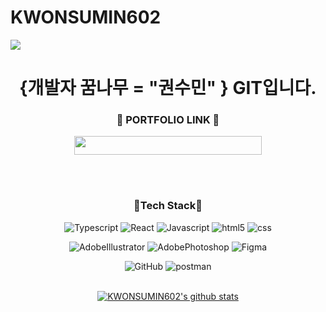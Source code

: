 # KWONSUMIN602

<img src="https://github.com/KWONSUMIN602/KWONSUMIN602/assets/92791424/6e997ce5-1288-437a-9abb-5b50d6201aad" />

<div align="center">

# <h1>{개발자 꿈나무 = "권수민" } GIT입니다.</h1>

### :yellow_heart: PORTFOLIO LINK :yellow_heart:

<a href="https://breathin62.vercel.app/profile" target="_blank"><img src="https://img.shields.io/badge/PORTFOLIO_BY_KWONSUMIN602-9999FF?style=flat-square&logo=Vimeo&logoColor=white"  width = 300px height = 30px/></a>

<br>
<br>
  
### :yellow_heart:Tech Stack:yellow_heart:

![Typescript](https://img.shields.io/badge/Typescript-3178C6?style=for-the-badge&logo=Typescript&logoColor=FFFFFF)
![React](https://img.shields.io/badge/react-61DAFB?style=for-the-badge&logo=react&logoColor=black)
![Javascript](https://img.shields.io/badge/Javascript-F7DF1E?style=for-the-badge&logo=Javascript&logoColor=FFFFFF)
![html5](https://img.shields.io/badge/HTML5-E34F26?style=for-the-badge&logo=html5&logoColor=FFFFFF)
![css](https://img.shields.io/badge/CSS3-1572B6?style=for-the-badge&logo=CSS3&logoColor=FFFFFF)

![AdobeIllustrator](https://img.shields.io/badge/AdobeIllustrator-FF9A00?style=flat-square&logo=/AdobeIllustrator&logoColor=white)
![AdobePhotoshop](https://img.shields.io/badge/AdobePhotoshop-31A8FF?style=flat-square&logo=/AdobePhotoshop&logoColor=white)
![Figma](https://img.shields.io/badge/Figma-F24E1E?style=flat&logo=figma&logoColor=white)

![GitHub](https://img.shields.io/badge/GitHub-181717?style=flat&logo=github&logoColor=white)
![postman](https://img.shields.io/badge/postman-FF6C37?style=flat&logo=postman&logoColor=white)
<br>
<br/>


[![KWONSUMIN602's github stats](https://github-readme-stats.vercel.app/api/top-langs/?username=KWONSUMIN602&show_icons=true&hide_border=true&title_color=004386&icon_color=004386&layout=compact)](https://github.com/KWONSUMIN602)

</div>
